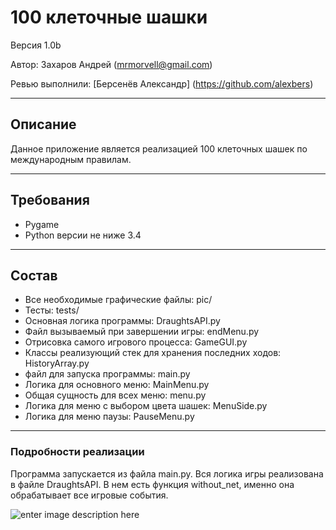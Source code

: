 ﻿**100 клеточные шашки**
===================


Версия 1.0b

Автор: Захаров Андрей (mrmorvell@gmail.com)

Ревью выполнили: [Берсенёв Александр] (https://github.com/alexbers)

----------


Описание
----------

Данное приложение является реализацией 100 клеточных шашек по международным правилам.

----------


Требования
-------------------

- Pygame
- Python версии не ниже 3.4

----------


Состав
-------------
- Все необходимые графические файлы: pic/
- Тесты: tests/
- Основная логика программы: DraughtsAPI.py
- Файл вызываемый при завершении игры: endMenu.py
- Отрисовка самого игрового процесса: GameGUI.py
- Классы реализующий стек для хранения последних ходов: HistoryArray.py
- файл для запуска программы: main.py
- Логика для основного меню: MainMenu.py
- Общая сущность для всех меню: menu.py
- Логика для меню с выбором цвета шашек: MenuSide.py
- Логика для меню паузы: PauseMenu.py

----------


### Подробности реализации
Программа запускается из файла main.py. Вся логика игры реализована в файле DraughtsAPI. В нем есть функция without_net, именно она обрабатывает все игровые события.

![enter image description here](https://imgur.com/a/RYgx1)


